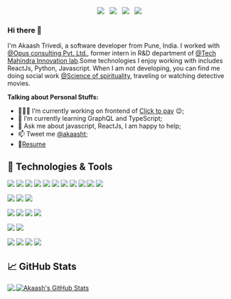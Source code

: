 <p align='center'>
<!-- <a href="https://www.instagram.com/akaash_trivedi/"><img src="https://img.shields.io/badge/@akaash_trivedi%20-%23E4405F.svg?&style=for-the-badge&logo=Instagram&logoColor=white"/></a>&nbsp;&nbsp; -->
<a href="https://twitter.com/akaasht"><img src="https://img.shields.io/badge/@akaasht%20-%231DA1F2.svg?&style=for-the-badge&logo=Twitter&logoColor=white"/></a>&nbsp;&nbsp;
<a href="https://www.linkedin.com/in/akaash-trivedi/"><img src="https://img.shields.io/badge/linkedin%20-%230077B5.svg?&style=for-the-badge&logo=linkedin&logoColor=white"/></a>&nbsp;&nbsp;
<a href="https://join.skype.com/invite/YMxb6By5ku03"><img src="https://img.shields.io/badge/akaash.t1%20-%2300AFF0.svg?&style=for-the-badge&logo=Skype&logoColor=white"/></a>&nbsp;&nbsp;
<a href="https://www.hackerrank.com/akaash_trivedi"><img src="https://img.shields.io/badge/-Hackerrank-2EC866?style=for-the-badge&logo=HackerRank&logoColor=white"/></a>
</p>

### Hi there 👋

I'm Akaash Trivedi, a software developer from Pune, India. I worked with [@Opus consulting Pvt. Ltd.](https://www.opusconsulting.com/), former intern in R&D department of [@Tech Mahindra Innovation lab](https://www.techmahindra.com/en-in/innovation/makers-lab/).Some technologies I enjoy working with includes ReactJs, Python, Javascript.  When I am not developing, you can find me doing social work [@Science of spirituality](https://www.sos.org/), traveling or watching detective movies.

**Talking about Personal Stuffs:**

- 👨🏽‍💻 I’m currently working on frontend of [Click to pay](https://www.emvco.com/emv_insights_post/introducing-the-click-to-pay-icon/) 😉;
- 🌱 I’m currently learning GraphQL and TypeScript; 
- 💬 Ask me about javascript, ReactJs, I am happy to help;
- 📫 Tweet me [@akaasht](https://twitter.com/akaasht);
- 📝[Resume](https://drive.google.com/file/d/1Y6MoczJF4EYAtfqoWTV8cLGD62MSI3ym/view?usp=sharing)

## 🔧 Technologies & Tools
![](https://img.shields.io/badge/Code-JavaScript-informational?style=plastic&logo=javascript)
![](https://img.shields.io/badge/Code-React-informational?style=flat&logo=react&logoColor=white&color=blue)
![](https://img.shields.io/badge/Code-Redux-informational?style=flat&logo=redux&logoColor=white&color=blue)
![](https://img.shields.io/badge/Code-Node.js-informational?style=flat&logo=node.js&color=blue)
![](https://img.shields.io/badge/Code-HTML5-informational?style=flat&logo=html5&color=blue)
![](https://img.shields.io/badge/Code-CSS3-informational?style=flat&logo=css3&color=blue)
![](https://img.shields.io/badge/Code-Python-informational?style=flat&logo=python)
![](https://img.shields.io/badge/Library-Pandas-informational?style=flat&logo=pandas)
![](https://img.shields.io/badge/Library-Numpy-informational?style=flat&logo=numpy)
![](https://img.shields.io/badge/Framework-django-informational?style=flat&logo=django)
![](https://img.shields.io/badge/Code-Android-informational?style=flat&logo=android)

![](https://img.shields.io/badge/Cloud-AWS-informational?style=flat&logo=amazon-aws&color=green)
![](https://img.shields.io/badge/Cloud-Heroku-informational?style=flat&logo=heroku&color=green)
![](https://img.shields.io/badge/Cloud-Netlify-informational?style=flat&logo=netlify&color=green)

![](https://img.shields.io/badge/Server-jenkins-informational?style=flat&logo=jenkins&color=red)
![](https://img.shields.io/badge/Server-nginx-informational?style=flat&logo=nginx&color=red)
![](https://img.shields.io/badge/Server-apache-informational?style=flat&logo=apache&color=red)
![](https://img.shields.io/badge/Server-sonarqube-informational?style=flat&logo=sonarqube&color=red)

![](https://img.shields.io/badge/VersionControl-GIT-informational?style=flat&logo=git&color=pink)
![](https://img.shields.io/badge/VersionControl-SVN-informational?style=flat&logo=subversion&color=pink)

![](https://img.shields.io/badge/Tool-postman-informational?style=flat&logo=postman&color=yellow)
![](https://img.shields.io/badge/Editor-VScode-informational?style=flat&logo=visual-studio-code&color=yellow)
![](https://img.shields.io/badge/Editor-jupyter-informational?style=flat&logo=jupyter&color=yellow)
![](https://img.shields.io/badge/Editor-AndriodStudio-informational?style=flat&logo=android-studio&color=yellow)



## &#x1f4c8; GitHub Stats
<a href="https://github.com/akaash11/akaash11">
  <img align="center" src="https://github-readme-stats.vercel.app/api/top-langs/?username=akaash11&hide=java&theme=radical" />
</a>

<a href="https://github.com/akaash11/akaash11">
  <img align="center" src="https://github-readme-stats.vercel.app/api?username=akaash11&show_icons=true&hide=stars&line_height=32&count_private=true&theme=radical" alt="Akaash's GitHub Stats" />
</a>

